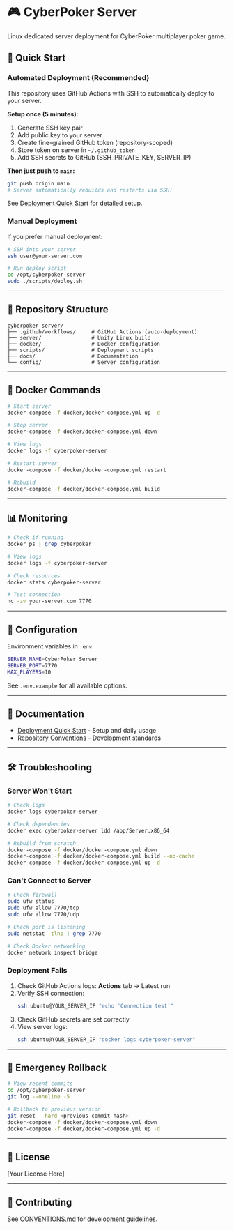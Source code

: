 # 🎮 CyberPoker Server

Linux dedicated server deployment for CyberPoker multiplayer poker game.

## 🚀 Quick Start

### Automated Deployment (Recommended)

This repository uses GitHub Actions with SSH to automatically deploy to your server.

**Setup once (5 minutes):**
1. Generate SSH key pair
2. Add public key to your server
3. Create fine-grained GitHub token (repository-scoped)
4. Store token on server in `~/.github_token`
5. Add SSH secrets to GitHub (SSH_PRIVATE_KEY, SERVER_IP)

**Then just push to `main`:**
```bash
git push origin main
# Server automatically rebuilds and restarts via SSH!
```

See [Deployment Quick Start](docs/DEPLOYMENT_QUICK_START.md) for detailed setup.

### Manual Deployment

If you prefer manual deployment:

```bash
# SSH into your server
ssh user@your-server.com

# Run deploy script
cd /opt/cyberpoker-server
sudo ./scripts/deploy.sh
```

---

## 📁 Repository Structure

```
cyberpoker-server/
├── .github/workflows/     # GitHub Actions (auto-deployment)
├── server/                # Unity Linux build
├── docker/                # Docker configuration
├── scripts/               # Deployment scripts
├── docs/                  # Documentation
└── config/                # Server configuration
```

---

## 🐳 Docker Commands

```bash
# Start server
docker-compose -f docker/docker-compose.yml up -d

# Stop server
docker-compose -f docker/docker-compose.yml down

# View logs
docker logs -f cyberpoker-server

# Restart server
docker-compose -f docker/docker-compose.yml restart

# Rebuild
docker-compose -f docker/docker-compose.yml build
```

---

## 📊 Monitoring

```bash
# Check if running
docker ps | grep cyberpoker

# View logs
docker logs -f cyberpoker-server

# Check resources
docker stats cyberpoker-server

# Test connection
nc -zv your-server.com 7770
```

---

## 🔧 Configuration

Environment variables in `.env`:

```bash
SERVER_NAME=CyberPoker Server
SERVER_PORT=7770
MAX_PLAYERS=10
```

See `.env.example` for all available options.

---

## 📖 Documentation

- [Deployment Quick Start](docs/DEPLOYMENT_QUICK_START.md) - Setup and daily usage
- [Repository Conventions](CONVENTIONS.md) - Development standards

---

## 🛠️ Troubleshooting

### Server Won't Start

```bash
# Check logs
docker logs cyberpoker-server

# Check dependencies
docker exec cyberpoker-server ldd /app/Server.x86_64

# Rebuild from scratch
docker-compose -f docker/docker-compose.yml down
docker-compose -f docker/docker-compose.yml build --no-cache
docker-compose -f docker/docker-compose.yml up -d
```

### Can't Connect to Server

```bash
# Check firewall
sudo ufw status
sudo ufw allow 7770/tcp
sudo ufw allow 7770/udp

# Check port is listening
sudo netstat -tlnp | grep 7770

# Check Docker networking
docker network inspect bridge
```

### Deployment Fails

1. Check GitHub Actions logs: **Actions** tab → Latest run
2. Verify SSH connection:
   ```bash
   ssh ubuntu@YOUR_SERVER_IP "echo 'Connection test'"
   ```
3. Check GitHub secrets are set correctly
4. View server logs:
   ```bash
   ssh ubuntu@YOUR_SERVER_IP "docker logs cyberpoker-server"
   ```

---

## 🚨 Emergency Rollback

```bash
# View recent commits
cd /opt/cyberpoker-server
git log --oneline -5

# Rollback to previous version
git reset --hard <previous-commit-hash>
docker-compose -f docker/docker-compose.yml down
docker-compose -f docker/docker-compose.yml up -d
```

---

## 📝 License

[Your License Here]

---

## 🤝 Contributing

See [CONVENTIONS.md](CONVENTIONS.md) for development guidelines.
